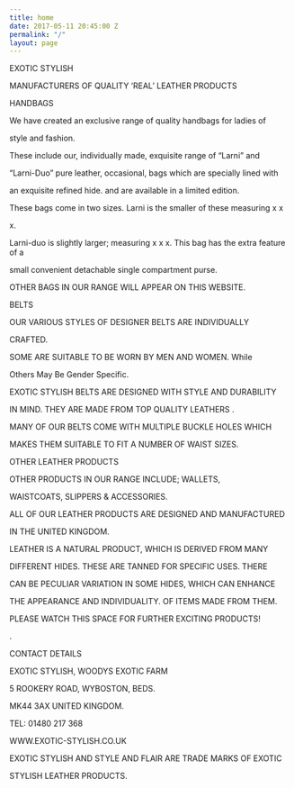 ```yaml
---
title: home
date: 2017-05-11 20:45:00 Z
permalink: "/"
layout: page
---
```


EXOTIC STYLISH

MANUFACTURERS OF QUALITY ‘REAL’ LEATHER PRODUCTS



HANDBAGS

We have created an exclusive range of quality handbags for ladies of

style and fashion.

These include our, individually made, exquisite range of “Larni” and

“Larni-Duo” pure leather, occasional, bags which are specially lined with

an exquisite refined hide. and are available in a limited edition.

These bags come in two sizes. Larni is the smaller of these measuring x x

x.

Larni-duo is slightly larger; measuring x x x. This bag has the extra feature of a

small convenient detachable single compartment purse.

OTHER BAGS IN OUR RANGE WILL APPEAR ON THIS WEBSITE.

BELTS

OUR VARIOUS STYLES OF DESIGNER BELTS ARE INDIVIDUALLY

CRAFTED.

SOME ARE SUITABLE TO BE WORN BY MEN AND WOMEN. While

Others May Be Gender Specific.

EXOTIC STYLISH BELTS ARE DESIGNED WITH STYLE AND DURABILITY

IN MIND. THEY ARE MADE FROM TOP QUALITY LEATHERS .

MANY OF OUR BELTS COME WITH MULTIPLE BUCKLE HOLES WHICH



MAKES THEM SUITABLE TO FIT A NUMBER OF WAIST SIZES.



OTHER LEATHER PRODUCTS

OTHER PRODUCTS IN OUR RANGE INCLUDE; WALLETS,

WAISTCOATS, SLIPPERS &amp; ACCESSORIES.



ALL OF OUR LEATHER PRODUCTS ARE DESIGNED AND MANUFACTURED

IN THE UNITED KINGDOM.

LEATHER IS A NATURAL PRODUCT, WHICH IS DERIVED FROM MANY

DIFFERENT HIDES. THESE ARE TANNED FOR SPECIFIC USES. THERE

CAN BE PECULIAR VARIATION IN SOME HIDES, WHICH CAN ENHANCE

THE APPEARANCE AND INDIVIDUALITY. OF ITEMS MADE FROM THEM.

PLEASE WATCH THIS SPACE FOR FURTHER EXCITING PRODUCTS!

.

CONTACT DETAILS

EXOTIC STYLISH, WOODYS EXOTIC FARM

5 ROOKERY ROAD, WYBOSTON, BEDS.

MK44 3AX UNITED KINGDOM.

TEL: 01480 217 368

WWW.EXOTIC-STYLISH.CO.UK

EXOTIC STYLISH AND STYLE AND FLAIR ARE TRADE MARKS OF EXOTIC

STYLISH LEATHER PRODUCTS.